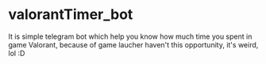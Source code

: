 # valorantTimer_bot
It is simple telegram bot which help you know how much time you spent in game Valorant, because of game laucher haven't this opportunity, it's weird, lol :D
